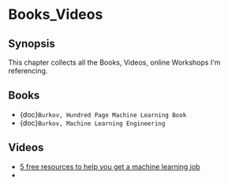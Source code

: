 # Books_Videos

## Synopsis

This chapter collects all the Books, Videos, online Workshops I'm referencing.

## Books

* {doc}`Burkov, Hundred Page Machine Learning Book`
* {doc}`Burkov, Machine Learning Engineering`

## Videos

* [5 free resources to help you get a machine learning job](https://youtu.be/Al4bwR--BgY)
* 